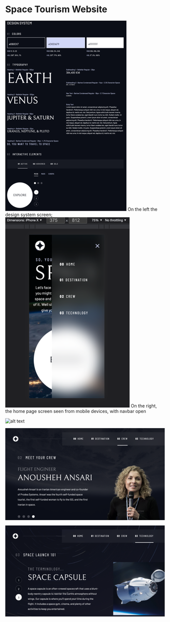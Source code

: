 # Space Tourism Website


![alt text](media/website_preview/website_preview_designsystem.png) On the left the design system screen; ![alt text](media/website_preview/website_preview_mobileview.png) On the right, the home page screen seen from mobile devices, with navbar open 



![alt text](media/website_preview/website_preview_planet.png)

![alt text](media/website_preview/website_preview_crew.png)

![alt text](media/website_preview/website_preview_technology.png)




